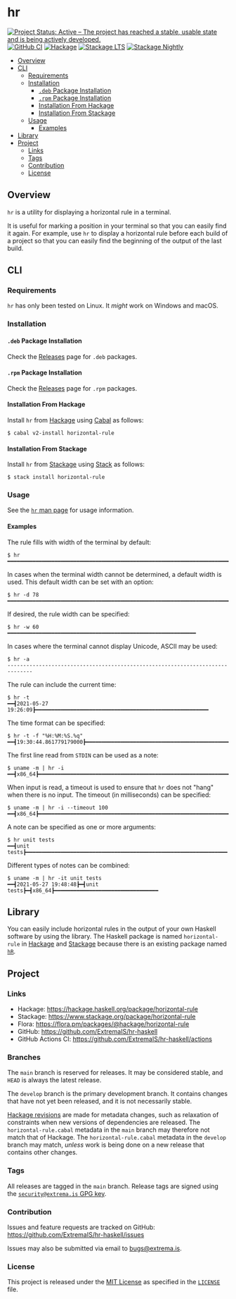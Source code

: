 # hr

[![Project Status: Active – The project has reached a stable, usable state and is being actively developed.](https://www.repostatus.org/badges/latest/active.svg)](https://www.repostatus.org/#active)
[![GitHub CI](https://github.com/ExtremaIS/hr-haskell/workflows/CI/badge.svg?branch=main)](https://github.com/ExtremaIS/hr-haskell/actions)
[![Hackage](https://img.shields.io/hackage/v/horizontal-rule.svg)](https://hackage.haskell.org/package/horizontal-rule)
[![Stackage LTS](https://stackage.org/package/horizontal-rule/badge/lts)](https://stackage.org/package/horizontal-rule)
[![Stackage Nightly](https://stackage.org/package/horizontal-rule/badge/nightly)](https://stackage.org/nightly/package/horizontal-rule)

* [Overview](#overview)
* [CLI](#cli)
    * [Requirements](#requirements)
    * [Installation](#installation)
        * [`.deb` Package Installation](#deb-package-installation)
        * [`.rpm` Package Installation](#rpm-package-installation)
        * [Installation From Hackage](#installation-from-hackage)
        * [Installation From Stackage](#installation-from-stackage)
    * [Usage](#usage)
        * [Examples](#examples)
* [Library](#library)
* [Project](#project)
    * [Links](#links)
    * [Tags](#tags)
    * [Contribution](#contribution)
    * [License](#license)

## Overview

`hr` is a utility for displaying a horizontal rule in a terminal.

It is useful for marking a position in your terminal so that you can easily
find it again.  For example, use `hr` to display a horizontal rule before each
build of a project so that you can easily find the beginning of the output of
the last build.

## CLI

### Requirements

`hr` has only been tested on Linux.  It *might* work on Windows and macOS.

### Installation

#### `.deb` Package Installation

Check the [Releases][] page for `.deb` packages.

[Releases]: <https://github.com/ExtremaIS/hr-haskell/releases>

#### `.rpm` Package Installation

Check the [Releases][] page for `.rpm` packages.

#### Installation From Hackage

Install `hr` from [Hackage][] using [Cabal][] as follows:

```
$ cabal v2-install horizontal-rule
```

[Hackage]: <https://hackage.haskell.org/package/horizontal-rule>
[Cabal]: <https://www.haskell.org/cabal/>

#### Installation From Stackage

Install `hr` from [Stackage][] using [Stack][] as follows:

```
$ stack install horizontal-rule
```

[Stackage]: <https://www.stackage.org/package/horizontal-rule>
[Stack]: <https://haskellstack.org/>

### Usage

See the [`hr` man page][] for usage information.

[`hr` man page]: <doc/hr.1.md>

#### Examples

The rule fills with width of the terminal by default:

```
$ hr
━━━━━━━━━━━━━━━━━━━━━━━━━━━━━━━━━━━━━━━━━━━━━━━━━━━━━━━━━━━━━━━━━━━━━━━━━━━━━━
```

In cases when the terminal width cannot be determined, a default width is
used.  This default width can be set with an option:

```
$ hr -d 78
━━━━━━━━━━━━━━━━━━━━━━━━━━━━━━━━━━━━━━━━━━━━━━━━━━━━━━━━━━━━━━━━━━━━━━━━━━━━━━
```

If desired, the rule width can be specified:

```
$ hr -w 60
━━━━━━━━━━━━━━━━━━━━━━━━━━━━━━━━━━━━━━━━━━━━━━━━━━━━━━━━━━━━
```

In cases where the terminal cannot display Unicode, ASCII may be used:

```
$ hr -a
------------------------------------------------------------------------------
```

The rule can include the current time:

```
$ hr -t
━━┫2021-05-27 19:26:09┣━━━━━━━━━━━━━━━━━━━━━━━━━━━━━━━━━━━━━━━━━━━━━━━━━━━━━━━
```

The time format can be specified:

```
$ hr -t -f "%H:%M:%S.%q"
━━┫19:30:44.861779179000┣━━━━━━━━━━━━━━━━━━━━━━━━━━━━━━━━━━━━━━━━━━━━━━━━━━━━━
```

The first line read from `STDIN` can be used as a note:

```
$ uname -m | hr -i
━━┫x86_64┣━━━━━━━━━━━━━━━━━━━━━━━━━━━━━━━━━━━━━━━━━━━━━━━━━━━━━━━━━━━━━━━━━━━━
```

When input is read, a timeout is used to ensure that `hr` does not "hang" when
there is no input.  The timeout (in milliseconds) can be specified:

```
$ uname -m | hr -i --timeout 100
━━┫x86_64┣━━━━━━━━━━━━━━━━━━━━━━━━━━━━━━━━━━━━━━━━━━━━━━━━━━━━━━━━━━━━━━━━━━━━
```

A note can be specified as one or more arguments:

```
$ hr unit tests
━━┫unit tests┣━━━━━━━━━━━━━━━━━━━━━━━━━━━━━━━━━━━━━━━━━━━━━━━━━━━━━━━━━━━━━━━━
```

Different types of notes can be combined:

```
$ uname -m | hr -it unit tests
━━┫2021-05-27 19:48:48┣━┫unit tests┣━┫x86_64┣━━━━━━━━━━━━━━━━━━━━━━━━━━━━━━━━━
```

## Library

You can easily include horizontal rules in the output of your own Haskell
software by using the library.  The Haskell package is named `horizontal-rule`
in [Hackage][] and [Stackage][] because there is an existing package named
[`hR`](https://hackage.haskell.org/package/hR).

## Project

### Links

* Hackage: <https://hackage.haskell.org/package/horizontal-rule>
* Stackage: <https://www.stackage.org/package/horizontal-rule>
* Flora: <https://flora.pm/packages/@hackage/horizontal-rule>
* GitHub: <https://github.com/ExtremaIS/hr-haskell>
* GitHub Actions CI: <https://github.com/ExtremaIS/hr-haskell/actions>

### Branches

The `main` branch is reserved for releases.  It may be considered stable, and
`HEAD` is always the latest release.

The `develop` branch is the primary development branch.  It contains changes
that have not yet been released, and it is not necessarily stable.

[Hackage revisions][] are made for metadata changes, such as relaxation of
constraints when new versions of dependencies are released.  The
`horizontal-rule.cabal` metadata in the `main` branch may therefore not match
that of Hackage.  The `horizontal-rule.cabal` metadata in the `develop` branch
may match, *unless* work is being done on a new release that contains other
changes.

[Hackage revisions]: <https://github.com/haskell-infra/hackage-trustees/blob/master/revisions-information.md#hackage-metadata-revisions--what-they-are-how-they-work>

### Tags

All releases are tagged in the `main` branch.  Release tags are signed using
the [`security@extrema.is` GPG key][].

[`security@extrema.is` GPG key]: <https://keyserver.ubuntu.com/pks/lookup?search=0x1D484E4B4705FADF&fingerprint=on&op=index>

### Contribution

Issues and feature requests are tracked on GitHub:
<https://github.com/ExtremaIS/hr-haskell/issues>

Issues may also be submitted via email to <bugs@extrema.is>.

### License

This project is released under the [MIT License][] as specified in the
[`LICENSE`][] file.

[MIT License]: <https://opensource.org/licenses/MIT>
[`LICENSE`]: <LICENSE>
